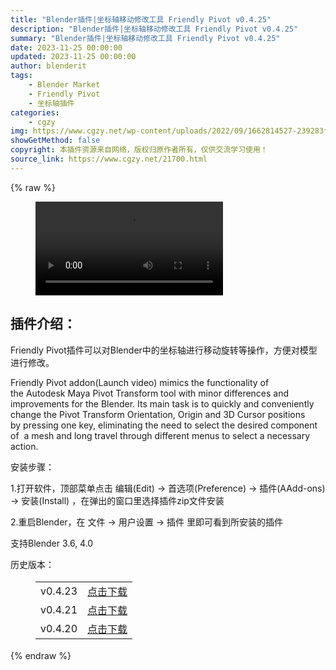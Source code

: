 ```yaml
---
title: "Blender插件|坐标轴移动修改工具 Friendly Pivot v0.4.25"
description: "Blender插件|坐标轴移动修改工具 Friendly Pivot v0.4.25"
summary: "Blender插件|坐标轴移动修改工具 Friendly Pivot v0.4.25"
date: 2023-11-25 00:00:00
updated: 2023-11-25 00:00:00
author: blenderit
tags: 
    - Blender Market
    - Friendly Pivot
    - 坐标轴插件
categories:
    - cgzy
img: https://www.cgzy.net/wp-content/uploads/2022/09/1662814527-239283feb8c2e37.jpg
showGetMethod: false
copyright: 本插件资源来自网络，版权归原作者所有，仅供交流学习使用！
source_link: https://www.cgzy.net/21700.html
---
```


{% raw %}
<figure class="wp-block-video aligncenter"><video controls src="https://cloud.video.taobao.com/play/u/717183932/p/1/e/6/t/1/377269199202.mp4"></video></figure><div class="wp-block-pandastudio-title"><div class="title_style_01"><h2 id="h2-0">插件介绍：</h2></div></div><p class="is-style-text-indent-2em">Friendly Pivot插件可以对Blender中的坐标轴进行移动旋转等操作，方便对模型进行修改。</p><p>Friendly Pivot addon(Launch video) mimics the functionality of the Autodesk Maya Pivot Transform tool with minor differences and improvements for the Blender. Its main task is to quickly and conveniently change the Pivot Transform Orientation, Origin and 3D Cursor positions by pressing one key, eliminating the need to select the desired component of  a mesh and long travel through different menus to select a necessary action.</p><div class="wp-block-pandastudio-title"><div class="title_style_01"><p>安装步骤：</p></div></div><p>1.打开软件，顶部菜单点击 编辑(Edit) → 首选项(Preference) → 插件(AAdd-ons) → 安装(Install) ，在弹出的窗口里选择插件zip文件安装</p><p>2.重启Blender，在 文件 → 用户设置 → 插件 里即可看到所安装的插件</p><div class="wp-block-pandastudio-tips"><div class="tip success "><p>支持Blender 3.6, 4.0</p>
</div></div><div class="wp-block-pandastudio-title"><div class="title_style_01"><p>历史版本：</p></div></div><figure class="wp-block-table is-style-regular" style="font-size:18px"><table><tbody><tr><td>v0.4.23</td><td><a href="https://www.cgzy.net/go?_=3fe9d0f68caHR0cHM6Ly9wYW4uYmFpZHUuY29tL3MvMVJsRGxBbmtUQWFQQXRlNEVtWTNNbXc%2FcHdkPTBsdGE%3D" target="_blank">点击下载</a></td></tr><tr><td>v0.4.21</td><td><a href="https://www.cgzy.net/go?_=94ce283488aHR0cHM6Ly9wYW4uYmFpZHUuY29tL3MvMWtGc0VLY1ZSUWtTRV90TlFvNFlqS0E%2FcHdkPTcwZmI%3D" target="_blank">点击下载</a></td></tr><tr><td>v0.4.20</td><td><a href="https://www.cgzy.net/go?_=aaaef7b885aHR0cHM6Ly9wYW4uYmFpZHUuY29tL3MvMVRYYXNnLVJiYmZyTHgtWnlzNFJzM0E%2FcHdkPTZlN2k%3D" target="_blank" rel="noreferrer noopener">点击下载</a></td></tr></tbody></table></figure>
<div style="display: none">cgzy</div>
{% endraw %}